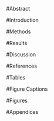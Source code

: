 #Abstract

#Introduction

#Methods

#Results

#Discussion 

#References

#Tables

#Figure Captions

#Figures

#Appendices
